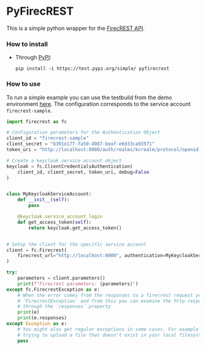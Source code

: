 # PyFirecREST

This is a simple python wrapper for the [FirecREST API](https://github.com/eth-cscs/firecrest).

### How to install
- Through [PyPI](https://test.pypi.org/project/pyfirecrest/):

  ```
  pip install -i https://test.pypi.org/simple/ pyfirecrest
  ```

### How to use
To run a simple example you can use the testbuild from the demo environment [here](https://github.com/eth-cscs/firecrest/tree/master/deploy/demo).
The configuration corresponds to the service account `firecrest-sample`.

```python
import firecrest as fc

# Configuration parameters for the Authentication Object
client_id = "firecrest-sample"
client_secret = "b391e177-fa50-4987-beaf-e6d33ca93571"
token_uri = "http://localhost:8080/auth/realms/kcrealm/protocol/openid-connect/token"

# Create a keycloak service account object
keycloak = fc.ClientCredentialsAuthentication(
    client_id, client_secret, token_uri, debug=False
)


class MyKeycloakServiceAccount:
    def __init__(self):
        pass

    @keycloak.service_account_login
    def get_access_token(self):
        return keycloak.get_access_token()


# Setup the client for the specific service account
client = fc.Firecrest(
    firecrest_url="http://localhost:8000", authentication=MyKeycloakServiceAccount()
)

try:
    parameters = client.parameters()
    print(f"Firecrest parameters: {parameters}")
except fc.FirecrestException as e:
    # When the error comes from the responses to a firecrest request you will get a
    # `FirecrestException` and from this you can examine the http responses yourself
    # through the `responses` property
    print(e)
    print(e.responses)
except Exception as e:
    # You might also get regular exceptions in some cases. For example when you are
    # trying to upload a file that doesn't exist in your local filesystem.
    pass
```